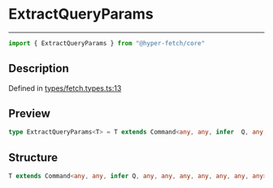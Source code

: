 

# ExtractQueryParams

<div class="api-docs__separator">

---

</div><div class="api-docs__import">

```ts
import { ExtractQueryParams } from "@hyper-fetch/core"
```

</div><div class="api-docs__section">

## Description

</div><div class="api-docs__description"><span class="api-docs__do-not-parse">



</span></div><p class="api-docs__definition">

Defined in [types/fetch.types.ts:13](https://github.com/BetterTyped/hyper-fetch/blob/3fe127e9/packages/core/src/types/fetch.types.ts#L13)

</p><div class="api-docs__section">

## Preview

</div><div class="api-docs__preview type single">

```ts
type ExtractQueryParams<T> = T extends Command<any, any, infer  Q, any, any, any, any, any, any, any> ? Q : never;
```

</div><div class="api-docs__section">

## Structure

</div><div class="api-docs__returns">

```ts
T extends Command<any, any, infer Q, any, any, any, any, any, any, any> ? Q : never
```

</div>